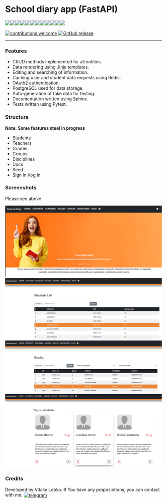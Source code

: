 # School diary app (FastAPI)

<img src="https://img.shields.io/badge/Python-black?style=for-the-badge&logo=python&logoColor=white"><img src="https://img.shields.io/badge/FastAPI-black?style=for-the-badge&logo=fastapi&logoColor=white"><img src="https://img.shields.io/badge/docker-black?style=for-the-badge&logo=docker&logoColor=white"><img src="https://img.shields.io/badge/github?style=for-the-badge&logo=github&logoColor=white"><img src="https://img.shields.io/badge/Postgresql-black?style=for-the-badge&logo=postgresql&logoColor=white"><img src="https://img.shields.io/badge/SqlAlchemy-black?style=for-the-badge&logo=SqlAlchemy&logoColor=white"><img src="https://img.shields.io/badge/Alembic-black?style=for-the-badge&logo=alembic&logoColor=white"><img src="https://img.shields.io/badge/Redis-black?style=for-the-badge&logo=redis&logoColor=white"><img src="https://img.shields.io/badge/jinja-black?style=for-the-badge&logo=jinja&logoColor=white"><img src="https://img.shields.io/badge/html5-black?style=for-the-badge&logo=html5&logoColor=white"><img src="https://img.shields.io/badge/CSS3-black?style=for-the-badge&logo=CSS3&logoColor=white"><img src="https://img.shields.io/badge/bootstrap-black?style=for-the-badge&logo=bootstrap&logoColor=white">

[![contributions welcome](https://img.shields.io/badge/contributions-welcome-brightgreen.svg?style=flat)](https://github.com/VitaliyLobko/school_diary/issues)
[![GitHub release](https://img.shields.io/github/release/VitaliyLobko/school_diary/all.svg)](https://github.com/VitaliyLobko/school_diary/releases)

---
### Features
- CRUD methods implemented for all entities.
- Data rendering using Jinja templates.
- Editing and searching of information.
- Caching user and student data requests using Redis.
- OAuth2 authentication.
- PostgreSQL used for data storage.
- Auto-generation of fake data for testing.
- Documentation written using Sphinx.
- Tests written using Pytest.

### Structure
<b>Note: Some features steel in progress</b>
- Students
- Teachers
- Grades
- Groups
- Disciplines
- Docs
- Seed
- Sign in /log in

### Screenshots
Please see above

![home.png](static/img/home.png)
![img_6.png](static/img/img_6.png)
![img_5.png](static/img/img_5.png)
![img_7.png](static/img/img_7.png)
### Credits
Developed by Vitaliy Lobko. 
If You have any proposiotions, you can contact with me:
<a href="https://t.me/MrLakin" target="blank"><img align="center" src="https://upload.wikimedia.org/wikipedia/commons/thumb/8/83/Telegram_2019_Logo.svg/768px-Telegram_2019_Logo.svg.png?20220331104809" alt="telegram" height="30" width="30" /></a>

